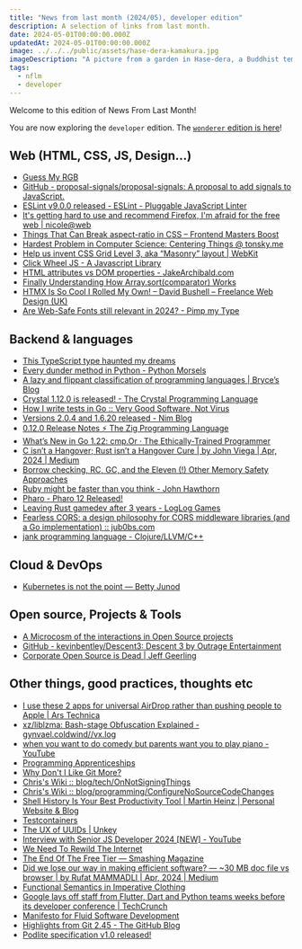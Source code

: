 ```yaml
---
title: "News from last month (2024/05), developer edition"
description: A selection of links from last month.
date: 2024-05-01T00:00:00.000Z
updatedAt: 2024-05-01T00:00:00.000Z
image: ../../../public/assets/hase-dera-kamakura.jpg
imageDescription: "A picture from a garden in Hase-dera, a Buddhist temple in Kamakura."
tags:
  - nflm
  - developer
---
```


Welcome to this edition of News From Last Month!

You are now exploring the `developer` edition. The [`wonderer` edition is here](/news-from-last-month-202405-wonderer-edition)!

## Web (HTML, CSS, JS, Design...)

- [Guess My RGB](https://susam.net/myrgb.html) <!-- TAGS: 202404,dev,web -->
- [GitHub - proposal-signals/proposal-signals: A proposal to add signals to JavaScript.](https://github.com/proposal-signals/proposal-signals) <!-- TAGS: 202404,dev,web -->
- [ESLint v9.0.0 released - ESLint - Pluggable JavaScript Linter](https://eslint.org/blog/2024/04/eslint-v9.0.0-released/) <!-- TAGS: 202404,dev,web -->
- [It's getting hard to use and recommend Firefox, I'm afraid for the free web | nicole@web](https://www.ntietz.com/blog/firefox-and-the-free-web/) <!-- TAGS: 202404,dev,web -->
- [Things That Can Break aspect-ratio in CSS – Frontend Masters Boost](https://frontendmasters.com/blog/things-that-can-break-aspect-ratio-in-css/) <!-- TAGS: 202404,dev,web -->
- [Hardest Problem in Computer Science: Centering Things @ tonsky.me](https://tonsky.me/blog/centering/) <!-- TAGS: 202404,dev,web -->
- [Help us invent CSS Grid Level 3, aka “Masonry” layout | WebKit](https://webkit.org/blog/15269/help-us-invent-masonry-layouts-for-css-grid-level-3/) <!-- TAGS: 202404,dev,web -->
- [Click Wheel JS - A Javascript Library](https://www.clickwheeljs.com/) <!-- TAGS: 202404,dev,web -->
- [HTML attributes vs DOM properties - JakeArchibald.com](https://jakearchibald.com/2024/attributes-vs-properties/) <!-- TAGS: 202404,dev,web -->
- [Finally Understanding How Array.sort(comparator) Works](https://www.jameskerr.blog/posts/javascript-sort-comparators/) <!-- TAGS: 202404,dev,web -->
- [HTMX Is So Cool I Rolled My Own! – David Bushell – Freelance Web Design (UK)](https://dbushell.com/2024/04/16/htmx-and-modern-javascript/) <!-- TAGS: 202404,dev,web -->
- [Are Web-Safe Fonts still relevant in 2024? - Pimp my Type](https://pimpmytype.com/web-safe-fonts/) <!-- TAGS: 202404,dev,web -->

## Backend & languages

- [This TypeScript type haunted my dreams](https://amir.rachum.com/typescript-oneof/) <!-- TAGS: 202404,backend,dev -->
- [Every dunder method in Python - Python Morsels](https://www.pythonmorsels.com/every-dunder-method/) <!-- TAGS: 202404,backend,dev -->
- [A lazy and flippant classification of programming languages | Bryce’s Blog](https://blog.brycekerley.net/2024/04/01/p-langs.html) <!-- TAGS: 202404,backend,dev -->
- [Crystal 1.12.0 is released! - The Crystal Programming Language](https://crystal-lang.org/2024/04/09/1.12.0-released/) <!-- TAGS: 202404,backend,dev -->
- [How I write tests in Go :: Very Good Software, Not Virus](https://blog.verygoodsoftwarenotvirus.ru/posts/testing-in-go/) <!-- TAGS: 202404,backend,dev -->
- [Versions 2.0.4 and 1.6.20 released - Nim Blog](https://nim-lang.org//blog/2024/04/16/versions-1620-204-released.html) <!-- TAGS: 202404,backend,dev -->
- [0.12.0 Release Notes ⚡ The Zig Programming Language](https://ziglang.org/download/0.12.0/release-notes.html) <!-- TAGS: 202404,backend,dev -->
- [What’s New in Go 1.22: cmp.Or · The Ethically-Trained Programmer](https://blog.carlana.net/post/2024/golang-cmp-or-uses-and-history/) <!-- TAGS: 202404,backend,dev -->
- [C isn’t a Hangover; Rust isn’t a Hangover Cure | by John Viega | Apr, 2024 | Medium](https://medium.com/@john_25313/c-isnt-a-hangover-rust-isn-t-a-hangover-cure-580c9b35b5ce) <!-- TAGS: 202404,backend,dev -->
- [Borrow checking, RC, GC, and the Eleven (!) Other Memory Safety Approaches](https://verdagon.dev/grimoire/grimoire) <!-- TAGS: 202404,backend,dev -->
- [Ruby might be faster than you think - John Hawthorn](https://www.johnhawthorn.com/2024/ruby-might-be-faster-than-you-think/) <!-- TAGS: 202404,backend,dev -->
- [Pharo - Pharo 12 Released!](https://pharo.org/news/2024-04-26-pharo12-released.html) <!-- TAGS: 202404,backend,dev -->
- [Leaving Rust gamedev after 3 years - LogLog Games](https://loglog.games/blog/leaving-rust-gamedev/) <!-- TAGS: 202404,backend,dev -->
- [Fearless CORS: a design philosophy for CORS middleware libraries (and a Go implementation) :: jub0bs.com](https://jub0bs.com/posts/2023-02-08-fearless-cors/) <!-- TAGS: 202404,backend,dev -->
- [jank programming language - Clojure/LLVM/C++](https://jank-lang.org/) <!-- TAGS: 202404,backend,dev -->

## Cloud & DevOps

- [Kubernetes is not the point — Betty Junod](https://www.bettyjunod.com/blog/kubernetes-is-not-the-point) <!-- TAGS: 202404,cloud,dev,devops -->

## Open source, Projects & Tools

- [A Microcosm of the interactions in Open Source projects](https://robmensching.com/blog/posts/2024/03/30/a-microcosm-of-the-interactions-in-open-source-projects/) <!-- TAGS: 202404,opensource -->
- [GitHub - kevinbentley/Descent3: Descent 3 by Outrage Entertainment](https://github.com/kevinbentley/Descent3) <!-- TAGS: 202404,opensource -->
- [Corporate Open Source is Dead | Jeff Geerling](https://www.jeffgeerling.com/blog/2024/corporate-open-source-dead) <!-- TAGS: 202404,opensource -->

## Other things, good practices, thoughts etc

- [I use these 2 apps for universal AirDrop rather than pushing people to Apple | Ars Technica](https://arstechnica.com/gadgets/2024/03/the-two-apps-i-use-when-i-need-airdrop-on-non-apple-devices/) <!-- TAGS: 202404,dev,various -->
- [xz/liblzma: Bash-stage Obfuscation Explained - gynvael.coldwind//vx.log](https://gynvael.coldwind.pl) <!-- TAGS: 202404,dev,various -->
- [when you want to do comedy but parents want you to play piano - YouTube](https://www.youtube.com/watch?v=fmN_VdCtp8I) <!-- TAGS: 202404,dev,various -->
- [Programming Apprenticeships](https://two-wrongs.com/programming-apprenticeships.html) <!-- TAGS: 202404,dev,various -->
- [Why Don't I Like Git More?](https://matduggan.com/why-dont-i-like-git-more/) <!-- TAGS: 202404,dev,various -->
- [Chris's Wiki :: blog/tech/OnNotSigningThings](https://utcc.utoronto.ca/~cks/space/blog/tech/OnNotSigningThings) <!-- TAGS: 202404,dev,various -->
- [Chris's Wiki :: blog/programming/ConfigureNoSourceCodeChanges](https://utcc.utoronto.ca/~cks/space/blog/programming/ConfigureNoSourceCodeChanges) <!-- TAGS: 202404,dev,various -->
- [Shell History Is Your Best Productivity Tool | Martin Heinz | Personal Website & Blog](https://martinheinz.dev/blog/110) <!-- TAGS: 202404,dev,various -->
- [Testcontainers](https://testcontainers.com) <!-- TAGS: 202404,dev,various -->
- [The UX of UUIDs | Unkey](https://www.unkey.com/blog/uuid-ux) <!-- TAGS: 202404,dev,various -->
- [Interview with Senior JS Developer 2024 \[NEW\] - YouTube](https://www.youtube.com/watch?v=aWfYxg-Ypm4) <!-- TAGS: 202404,dev,various -->
- [We Need To Rewild The Internet](https://www.noemamag.com/we-need-to-rewild-the-internet/) <!-- TAGS: 202404,dev,various -->
- [The End Of The Free Tier — Smashing Magazine](https://www.smashingmagazine.com/2024/04/end-of-free-tier/) <!-- TAGS: 202404,dev,various -->
- [Did we lose our way in making efficient software? — \~30 MB doc file vs browser | by Rufat MAMMADLI | Apr, 2024 | Medium](https://rufatmammadli.medium.com/did-we-lose-our-way-in-making-efficient-software-30-mb-doc-file-vs-browser-fed12dd866a4) <!-- TAGS: 202404,dev,various -->
- [Functional Semantics in Imperative Clothing](https://rtfeldman.com/imperative-clothing) <!-- TAGS: 202404,dev,various -->
- [Google lays off staff from Flutter, Dart and Python teams weeks before its developer conference | TechCrunch](https://techcrunch.com/2024/04/29/google-lays-off-staff-from-flutter-dart-python-weeks-before-its-developer-conference/) <!-- TAGS: 202404,dev,various -->
- [Manifesto for Fluid Software Development](https://fluidmanifesto.org/) <!-- TAGS: 202404,dev,various -->
- [Highlights from Git 2.45 - The GitHub Blog](https://github.blog/2024-04-29-highlights-from-git-2-45/) <!-- TAGS: 202404,dev,various -->
- [Podlite specification v1.0 released!](https://podlite.org/2024/4/23/1/podlite-specification-v1-0-released) <!-- TAGS: 202404,dev,various -->
